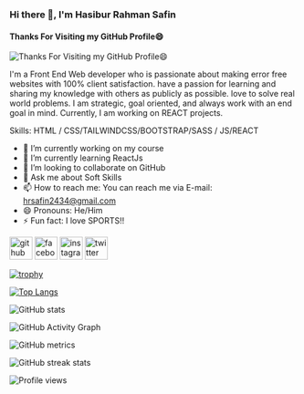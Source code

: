 ### Hi there 👋, I'm Hasibur Rahman Safin
#### Thanks For Visiting my GitHub Profile😄
![Thanks For Visiting my GitHub Profile😄](https://www.inspiringquotes.us/image/topic/Programmer-Quotes-Software-Developer-Coding-Quotes-Software-Developer-Quote-Engineering-Quotes.jpg)

I'm a Front End Web developer who is passionate about making error
 free websites with 100% client satisfaction. have a passion for
learning and sharing my knowledge with others as publicly as
 possible. love to solve real world problems. I am strategic, goal
oriented, and always work with an end goal in mind. Currently, I am working on REACT projects.

Skills:  HTML / CSS/TAILWINDCSS/BOOTSTRAP/SASS / JS/REACT

- 🔭 I’m currently working on my course 
- 🌱 I’m currently learning ReactJs 
- 👯 I’m looking to collaborate on GitHub 
- 💬 Ask me about Soft Skills 
- 📫 How to reach me: You can reach me via  E-mail: hrsafin2434@gmail.com 
- 😄 Pronouns: He/Him 
- ⚡ Fun fact: I love SPORTS!! 


[<img src='https://cdn.jsdelivr.net/npm/simple-icons@3.0.1/icons/github.svg' alt='github' height='40'>](https://github.com/HR-Safin)  [<img src='https://cdn.jsdelivr.net/npm/simple-icons@3.0.1/icons/facebook.svg' alt='facebook' height='40'>](https://www.facebook.com/safinkhan.safin.5)  [<img src='https://cdn.jsdelivr.net/npm/simple-icons@3.0.1/icons/instagram.svg' alt='instagram' height='40'>](https://www.instagram.com/safinhr/)  [<img src='https://cdn.jsdelivr.net/npm/simple-icons@3.0.1/icons/twitter.svg' alt='twitter' height='40'>](https://twitter.com/@SafinRahman66)  

[![trophy](https://github-profile-trophy.vercel.app/?username=HR-Safin)](https://github.com/ryo-ma/github-profile-trophy)

[![Top Langs](https://github-readme-stats.vercel.app/api/top-langs/?username=HR-Safin)](https://github.com/anuraghazra/github-readme-stats)

![GitHub stats](https://github-readme-stats.vercel.app/api?username=HR-Safin&show_icons=true&count_private=true)  

![GitHub Activity Graph](https://activity-graph.herokuapp.com/graph?username=HR-Safin)  

![GitHub metrics](https://metrics.lecoq.io/HR-Safin)  

![GitHub streak stats](https://streak-stats.demolab.com/?user=HR-Safin)  

![Profile views](https://gpvc.arturio.dev/HR-Safin)  
